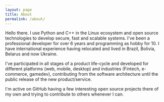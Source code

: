 ```yaml
---
layout: page
title: About
permalink: /about/
---
```


Hello there. I use Python and C++ in the Linux ecosystem and open source technologies to develop secure, fast and scalable systems. I've been a professional developer for over 6 years and programming as hobby for 10. I have international experience having relocated and lived in Brazil, Bolivia, Belarus and now Ukraine.

I've participated in all stages of a product life-cycle and developed for different platforms (web, mobile, desktop) and industries (Fintech, e-commerce, gamedev), contributing from the software architecture until the public release of the new product/service.

I'm active on GitHub having a few interesting open source projects there of my own and trying to contribute to others whenever I can.
